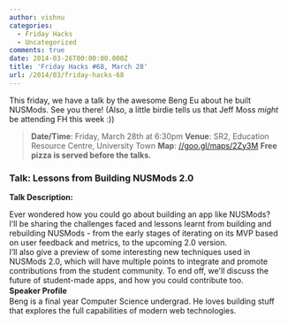 ```yaml
---
author: vishnu
categories:
  - Friday Hacks
  - Uncategorized
comments: true
date: 2014-03-26T00:00:00.000Z
title: 'Friday Hacks #68, March 28'
url: /2014/03/friday-hacks-68
---
```


This friday, we have a talk by the awesome Beng Eu about he built NUSMods. See you there! (Also, a little birdie tells us that Jeff Moss <em>might</em> be attending FH this week :))
<blockquote><strong>Date/Time</strong>: Friday, March 28th at 6:30pm
<strong>Venue</strong>: SR2, Education Resource Centre, University Town
<strong>Map</strong>: <a href="//goo.gl/maps/2Zy3M">//goo.gl/maps/2Zy3M</a>
<strong>Free pizza is served before the talks.</strong></blockquote>
<h3>Talk: Lessons from Building NUSMods 2.0</h3>
<strong>Talk Description:</strong>
<div>

<strong style="line-height: 1.5em;"></strong>
<div>
<div>Ever wondered how you could go about building an app like NUSMods?</div>
</div>
<strong style="line-height: 1.5em;"></strong>
<div>I’ll be sharing the challenges faced and lessons learnt from building and rebuilding NUSMods - from the early stages of iterating on its MVP based on user feedback and metrics, to the upcoming 2.0 version.</div>
<strong style="line-height: 1.5em;"></strong>
<div>I’ll also give a preview of some interesting new techniques used in NUSMods 2.0, which will have multiple points to integrate and promote contributions from the student community. To end off, we'll discuss the future of student-made apps, and how you could contribute too.</div>
<strong style="line-height: 1.5em;">Speaker Profile</strong>

</div>
<div>
<div>Beng is a final year Computer Science undergrad. He loves building stuff that explores the full capabilities of modern web technologies.</div>
</div>
